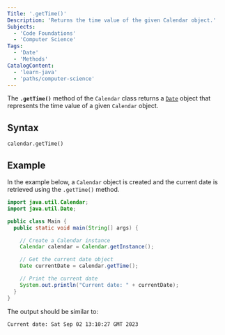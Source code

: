 ```yaml
---
Title: '.getTime()'
Description: 'Returns the time value of the given Calendar object.'
Subjects:
  - 'Code Foundations'
  - 'Computer Science'
Tags:
  - 'Date'
  - 'Methods'
CatalogContent:
  - 'learn-java'
  - 'paths/computer-science'
---
```


The **`.getTime()`** method of the `Calendar` class returns a [`Date`](https://www.codecademy.com/resources/docs/java/date) object that represents the time value of a given `Calendar` object.

## Syntax

```pseudo
calendar.getTime()
```

## Example

In the example below, a `Calendar` object is created and the current date is retrieved using the `.getTime()` method.

```java
import java.util.Calendar;
import java.util.Date;

public class Main {
  public static void main(String[] args) {

    // Create a Calendar instance
    Calendar calendar = Calendar.getInstance();

    // Get the current date object
    Date currentDate = calendar.getTime();

    // Print the current date
    System.out.println("Current date: " + currentDate);
  }
}
```

The output should be similar to:

```shell
Current date: Sat Sep 02 13:10:27 GMT 2023
```
